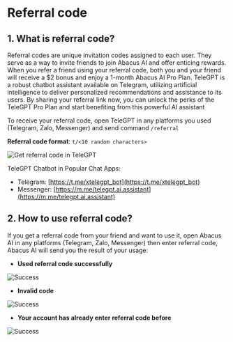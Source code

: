 # Referral code

## 1. What is referral code?
Referral codes are unique invitation codes assigned to each user. They serve as a way to invite friends to join Abacus AI and offer enticing rewards. When you refer a friend using your referral code, both you and your friend will receive a $2 bonus and enjoy a 1-month Abacus AI Pro Plan. TeleGPT is a robust chatbot assistant available on Telegram, utilizing artificial intelligence to deliver personalized recommendations and assistance to its users. By sharing your referral link now, you can unlock the perks of the TeleGPT Pro Plan and start benefiting from this powerful AI assistant

To receive your referral code, open TeleGPT in any platforms you used (Telegram, Zalo, Messenger) and send command `/referral`

**Referral code format**: `t/<10 random characters>`

![Get referral code in TeleGPT](../../static/img/referral-code/1.png)

TeleGPT Chatbot in Popular Chat Apps:

 - Telegram: [https://t.me/xtelegpt_bot](https://t.me/xtelegpt_bot)  
 - Messenger: [https://m.me/telegpt.ai.assistant](https://m.me/telegpt.ai.assistant)


## 2. How to use referral code?

If you get a referral code from your friend and want to use it, open Abacus AI in any platforms (Telegram, Zalo, Messenger) then enter referral code, Abacus AI will send you the result of your usage:

* **Used referral code successfully**

![Success](../../static/img/referral-code/2.png)

* **Invalid code**

![Success](../../static/img/referral-code/3.png)

* **Your account has already enter referral code before**

![Success](../../static/img/referral-code/4.png)